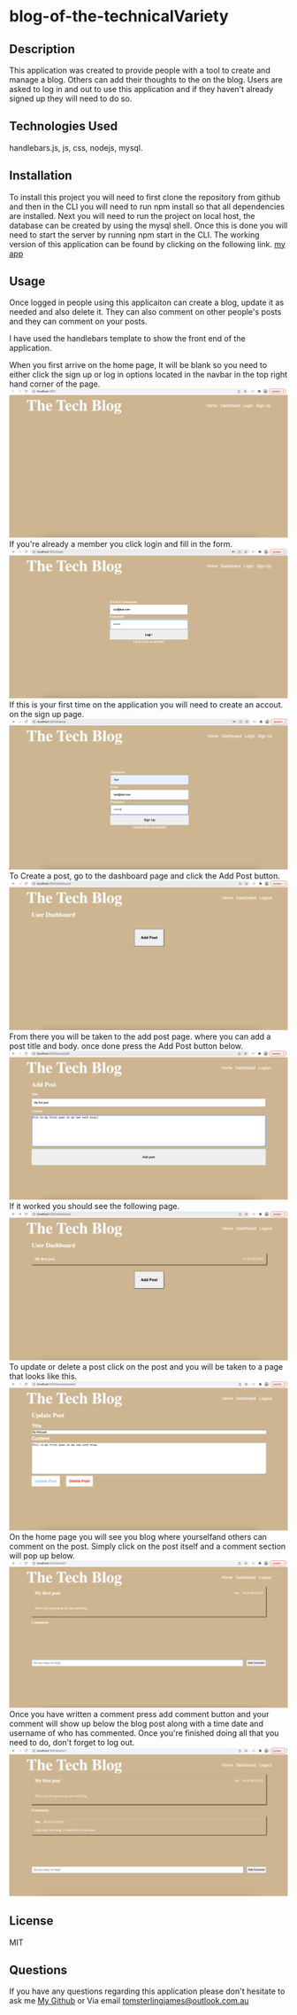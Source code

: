 # blog-of-the-technicalVariety

## Description
This application was created to provide people with a tool to create and manage a blog. Others can add their thoughts to the on the blog. Users are asked to log in and out to use this application and if they haven't already signed up they will need to do so.

## Technologies Used
handlebars.js, js, css, nodejs, mysql.

## Installation
To install this project you will need to first clone the repository from github and then in the CLI you will need to run npm install so that all dependencies are installed. Next you will need to run the project on local host, the database can be created by using the mysql shell. Once this is done you will need to start the server by running npm start in the CLI. The working version of this application can be found by clicking on the following link. <a href="https://calm-castle-90070.herokuapp.com/login">my app</a>

## Usage

Once logged in people using this applicaiton can create a blog, update it as needed and also delete it. They can also comment on other people's posts and they can comment on your posts. 

I have used the handlebars template to show the front end of the application. 

When you first arrive on the home page, It will be blank so you need to either click the sign up or log in options located in the navbar in the top right hand corner of the page. 
<img src="img/ss1.png">
If you're already a member you click login and fill in the form. 
<img src="img/ss2.png">
If this is your first time on the application you will need to create an accout. on the sign up page.
<img src="img/ss3.png">
To Create a post, go to the dashboard page and click the Add Post button. 
<img src="img/ss4.png">
From there you will be taken to the add post page. where you can add a post title and body. once done press the Add Post button below. 
<img src="img/ss5.png">
If it worked you should see the following page. 
<img src="img/ss6.png">
To update or delete a post click on the post and you will be taken to a page that looks like this. 
<img src="img/ss7.png">
On the home page you will see you blog where yourselfand others can comment on the post. Simply click on the post itself and a comment section will pop up below. 
<img src="img/ss8.png">
Once you have written a comment press add comment button and your comment will show up below the blog post along with a time date and username of who has commented. 
Once you're finished doing all that you need to do, don't forget to log out. 
<img src="img/ss9.png">

## License 
MIT

## Questions
If you have any questions regarding this application please don't hesitate to ask me <a href="https://github.com/skipsterling">My Github</a>
or Via email tomsterlingjames@outlook.com.au
